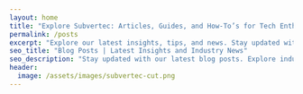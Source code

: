 ```yaml
---
layout: home
title: "Explore Subvertec: Articles, Guides, and How-To’s for Tech Enthusiasts"
permalink: /posts
excerpt: "Explore our latest insights, tips, and news. Stay updated with our blog posts covering industry trends and best practices."
seo_title: "Blog Posts | Latest Insights and Industry News"
seo_description: "Stay updated with our latest blog posts. Explore industry insights, tips, and news that keep you informed and ahead of the curve."
header:
  image: /assets/images/subvertec-cut.png
---
```



